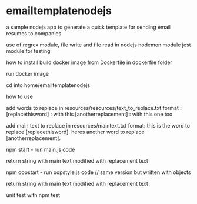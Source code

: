# emailtemplatenodejs
a sample nodejs app to generate a quick template for sending email resumes to companies

use of regrex module, file write and file read in nodejs
nodemon module 
jest module for testing


how to install 
build docker image from Dockerfile in dockerfile folder

run docker image

cd into home/emailtemplatenodejs


how to use 

add words to replace in resources/resources/text_to_replace.txt 
format : 
[replacethisword] : with this
[anotherreplacement] : with this one too

add main text to replace in resources/maintext.txt
format:
this is the word to replace [replacethisword].  heres another word to replace [anotherreplacement]. 

npm start - run main.js code

return string with main text modified with replacement text 

npm oopstart - run oopstyle.js code // same version but written with objects

return string with main text modified with replacement text

unit test with npm test
